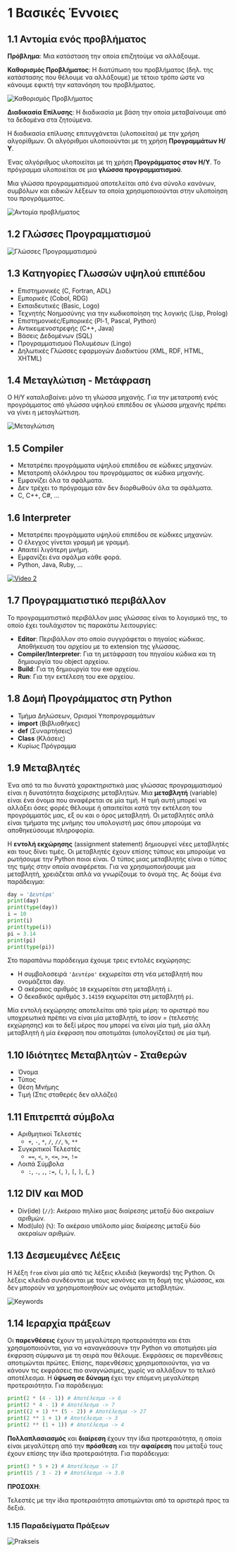 # 1 Βασικές Έννοιες

## 1.1 Αντομία ενός προβλήματος

**Πρόβληµα**: Μια κατάσταση την οποία επιζητούµε να αλλάξουµε.

**Καθορισµός Προβλήµατος**: Η διατύπωση του προβλήµατος (δηλ. της κατάστασης που θέλουµε να αλλάξουµε) µε τέτοιο τρόπο ώστε να κάνουµε εφικτή την κατανόηση του προβλήµατος.

![Καθορισµός Προβλήµατος](images/kathorismos_problimatos.PNG)

**Διαδικασία Επίλυσης**: Η διαδικασία µε βάση την οποία µεταβαίνουµε από τα δεδοµένα στα ζητούµενα.

Η διαδικασία επίλυσης επιτυγχάνεται (υλοποιείται) µε την χρήση αλγορίθµων. Οι αλγόριθµοι υλοποιούνται µε τη χρήση **Προγραµµάτων Η/Υ**.

Ένας αλγόριθµος υλοποιείται µε τη χρήση **Προγράµµατος στον Η/Υ**. Το πρόγραµµα υλοποιείται σε µια **γλώσσα προγραµµατισµού**.

Μια γλώσσα προγραµµατισµού αποτελείται από ένα σύνολο κανόνων, συµβόλων και ειδικών λέξεων τα οποία χρησιµοποιούνται στην υλοποίηση του προγράµµατος.

![Αντομία προβλήματος](images/anatomia_problimatos.PNG)

## 1.2 Γλώσσες Προγραμματισμού

![Γλώσσες Προγραμματισμού](images/glwsses_programmatismou.PNG)

## 1.3 Κατηγορίες Γλωσσών υψηλού επιπέδου

- Επιστηµονικές (C, Fortran, ADL)
- Εµπορικές (Cobol, RDG)
- Εκπαιδευτικές (Basic, Logo)
- Τεχνητής Νοηµοσύνης για την κωδικοποίηση της λογικής (Lisp, Prolog)
- Επιστηµονικές/Εµπορικές (Pl-1, Pascal, Python)
- Αντικειµενοστρεφής (C++, Java)
- Βάσεις Δεδοµένων (SQL)
- Προγραµµατισµού Πολυµέσων (Lingo)
- Δηλωτικές Γλώσσες εφαρµογών Διαδικτύου (XML, RDF, HTML, XHTML)

## 1.4 Μεταγλώτιση - Μετάφραση

Ο Η/Υ καταλαβαίνει µόνο τη γλώσσα µηχανής. Για την μετατροπή ενός προγράµµατος από γλώσσα υψηλού επιπέδου σε γλώσσα µηχανής πρέπει να γίνει η µεταγλώττιση.

![Μεταγλώτιση](images/metaglotisi.PNG)

## 1.5 Compiler

- Μετατρέπει προγράμματα υψηλού επιπέδου σε κώδικες μηχανών.
- Μετατροπή ολόκληρου του προγράμματος σε κώδικα μηχανής.
- Εμφανίζει όλα τα σφάλματα.
- Δεν τρέχει το πρόγραμμα εάν δεν διορθωθούν όλα τα σφάλματα.
- C, C++, C#, ...

## 1.6 Interpreter

- Μετατρέπει προγράμματα υψηλού επιπέδου σε κώδικες μηχανών.
- Ο έλεγχος γίνεται γραμμή με γραμμή.
- Απαιτεί λιγότερη μνήμη.
- Εμφανίζει ένα σφάλμα κάθε φορά.
- Python, Java, Ruby, ...

[![Video 2](images/Video_1.PNG)](https://www.youtube.com/watch?v=vauRAoWVQDc)

## 1.7 Προγραμματιστικό περιβάλλον

Το προγραµµατιστικό περιβάλλον µιας γλώσσας είναι το λογισµικό της, το οποίο έχει τουλάχιστον τις παρακάτω λειτουργίες:

- **Editor**: Περιβάλλον στο οποίο συγγράφεται ο πηγαίος κώδικας. Αποθήκευση του αρχείου µε το extension της γλώσσας.
- **Compiler/Interpreter**: Για τη µετάφραση του πηγαίου κώδικα και τη δηµιουργία του object αρχείου.
- **Build**: Για τη δηµιουργία του exe αρχείου.
- **Run**: Για την εκτέλεση του exe αρχείου.

## 1.8 Δομή Προγράμματος στη Python

- Τµήµα Δηλώσεων, Ορισµοί Υποπρογραµµάτων
- **import** (Βιβλιοθήκες)
- **def** (Συναρτήσεις)
- **Class** (Κλάσεις)
- Κυρίως Πρόγραµµα

## 1.9 Μεταβλητές

Ένα από τα πιο δυνατά χαρακτηριστικά μιας γλώσσας προγραμματισμού είναι η δυνατότητα διαχείρισης μεταβλητών. Μια **μεταβλητή** (variable) είναι ένα όνομα που αναφέρεται σε μία τιμή. Η τιμή αυτή μπορεί να αλλάξει όσες φορές θέλουμε ή απαιτείται κατά την εκτέλεση του προγράμματός μας, εξ ου και ο όρος μεταβλητή. Οι μεταβλητές απλά είναι τμήματα της μνήμης του υπολογιστή μας όπου μπορούμε να αποθηκεύσουμε πληροφορία.

Η **εντολή εκχώρησης** (assignment statement) δημιουργεί νέες μεταβλητές και τους δίνει τιμές. Οι μεταβλητές έχουν επίσης τύπους και μπορούμε να ρωτήσουμε την Python ποιοι είναι. Ο τύπος μιας μεταβλητής είναι ο τύπος της τιμής στην οποία αναφέρεται. Για να χρησιμοποιήσουμε μια μεταβλητή, χρειάζεται απλά να γνωρίζουμε το όνομά της. Ας δούμε ένα παράδειγμα:

```python
day = 'Δευτέρα'
print(day)
print(type(day))
i = 10
print(i)
print(type(i))
pi = 3.14
print(pi)
print(type(pi))
```

Στο παραπάνω παράδειγμα έχουμε τρεις εντολές εκχώρησης:

- Η συμβολοσειρά `'Δευτέρα'` εκχωρείται στη νέα μεταβλητή που ονομάζεται day.
- Ο ακέραιος αριθμός `10` εκχωρείται στη μεταβλητή `i`.
- Ο δεκαδικός αριθμός `3.14159` εκχωρείται στη μεταβλητή  `pi`.

Μία εντολή εκχώρησης αποτελείται από τρία μέρη: το αριστερό που υποχρεωτικά πρέπει να είναι μία μεταβλητή, το ίσον = (τελεστής εκχώρησης) και το δεξί μέρος που μπορεί να είναι μία τιμή, μία άλλη μεταβλητή ή μία έκφραση που αποτιμάται (υπολογίζεται) σε μία τιμή.

## 1.10 Ιδιότητες Μεταβλητών - Σταθερών

- Όνοµα
- Τύπος
- Θέση Μνήµης
- Τιµή (Στις σταθερές δεν αλλάζει)

## 1.11 Επιτρεπτά σύμβολα

- Αριθμητικοί Τελεστές
  - `+`, `-`, `*`, `/`, `//`, `%`, `**`
- Συγκριτικοί Τελεστές
  - `==`, `<`, `>`, `<=`, `>=`, `!=`
- Λοιπά Σύμβολα
  - `:`, `.`, `,`, `:=`, `(`, `)`, `[`, `]`, `{`, `}`

## 1.12 DIV και MOD

- Div(ide) (`//`): Ακέραιο πηλίκο µιας διαίρεσης µεταξύ δύο ακεραίων αριθµών.
- Mod(ulo) (`%`): Το ακέραιο υπόλοιπο µίας διαίρεσης µεταξύ δύο ακεραίων αριθµών.

## 1.13 Δεσμευμένες Λέξεις

Η λέξη `from` είναι μία από τις λέξεις κλειδιά (keywords) της Python. Οι λέξεις κλειδιά συνδέονται με τους κανόνες και τη δομή της γλώσσας, και δεν μπορούν να χρησιμοποιηθούν ως ονόματα μεταβλητών.

![Keywords](images/keywords.PNG)

## 1.14 Ιεραρχία πράξεων

Οι **παρενθέσεις** έχουν τη μεγαλύτερη προτεραιότητα και έτσι χρησιμοποιούνται, για να «αναγκάσουν» την Python να αποτιμήσει μία έκφραση σύμφωνα με τη σειρά που θέλουμε. Εκφράσεις σε παρενθέσεις αποτιμώνται πρώτες. Επίσης, παρενθέσεις χρησιμοποιούνται, για να κάνουν τις εκφράσεις πιο αναγνώσιμες, χωρίς να αλλάξουν το τελικό αποτέλεσμα. Η **ύψωση σε δύναμη** έχει την επόμενη μεγαλύτερη προτεραιότητα. Για παράδειγμα:

```python
print(2 * (4 - 1)) # Αποτέλεσμα -> 6
print(2 * 4 - 1) # Αποτέλεσμα -> 7
print((2 + 1) ** (5 - 2)) # Αποτέλεσμα -> 27
print(2 ** 1 + 1) # Αποτέλεσμα -> 3
print(2 ** (1 + 1)) # Αποτέλεσμα -> 4
```

**Πολλαπλασιασμός** και **διαίρεση** έχουν την ίδια προτεραιότητα, η οποία είναι μεγαλύτερη από την **πρόσθεση** και την **αφαίρεση** που μεταξύ τους έχουν επίσης την ίδια προτεραιότητα. Για παράδειγμα:

```python
print(3 * 5 + 2) # Αποτέλεσμα -> 17
print(15 / 3 - 2) # Αποτέλεσμα -> 3.0
```

**ΠΡΟΣΟΧΗ**:

Τελεστές με την ίδια προτεραιότητα αποτιμώνται από τα αριστερά προς τα δεξιά.

### 1.15 Παραδείγματα Πράξεων

![Prakseis](images/Prakseis.PNG)

